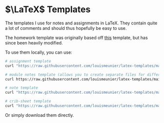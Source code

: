 # $\LaTeX$ Templates

The templates I use for notes and assignments in LaTeX. They contain quite a lot of comments and should thus hopefully be easy to use. 

The homework template was originally based off [this](https://www.overleaf.com/latex/templates/homework-template/wyqwgcrfxktj) template, but has since been heavily modified.

To use them locally, you can use:

```bash
# assignment template
curl "https://raw.githubusercontent.com/louismeunier/latex-templates/main/assignment-template/ASSIGNMENT%20TEMPLATE.tex" > assignment.tex && curl "https://raw.githubusercontent.com/louismeunier/latex-templates/main/assignment-template/betterqs.sty" > betterqs.sty && curl https://raw.githubusercontent.com/louismeunier/latex-templates/main/assignment-template/shortcuts.sty > shortcuts.sty
```
```bash
# module notes template (allows you to create separate files for different sections of notes; helpful for separating notes by lecture, for instance)
curl https://raw.githubusercontent.com/louismeunier/latex-templates/main/modular-notes/main.tex >> main.tex && curl https://raw.githubusercontent.com/louismeunier/latex-templates/main/modular-notes/setup.sty >> setup.sty && mkdir parts && curl https://raw.githubusercontent.com/louismeunier/latex-templates/main/modular-notes/parts/01.tex >> parts/01.tex
```

```bash
# note template
curl "https://raw.githubusercontent.com/louismeunier/latex-templates/main/note-template/NOTE%20TEMPLATE.tex" > note.tex && curl "https://raw.githubusercontent.com/louismeunier/latex-templates/main/note-template/shortcuts.sty" > shortcuts.sty
```
```bash
# crib-sheet template
curl "https://raw.githubusercontent.com/louismeunier/latex-templates/main/note-template/shortcuts.sty" > crib.tex
```
Or simply download them directly.
